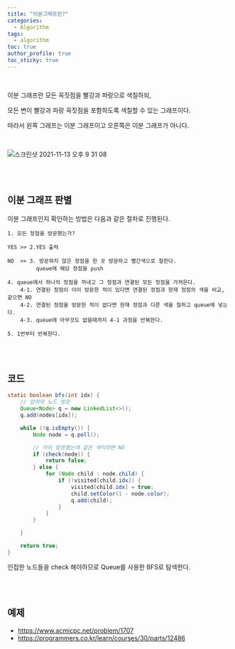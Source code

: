 ```yaml
---
title: "이분그래프란?"   
categories:
  - Algorithm
tags:
  - algorithm
toc: true
author_profile: true
toc_sticky: true
--- 
```



<br />


이분 그래프란 모든 꼭짓점을 빨강과 파랑으로 색칠하되, 

모든 변이 빨강과 파랑 꼭짓점을 포함하도록 색칠할 수 있는 그래프이다.

따라서 왼쪽 그래프는 이분 그래프이고 오른쪽은 이분 그래프가 아니다. 

<br />

![스크린샷 2021-11-13 오후 9 31 08](https://user-images.githubusercontent.com/33855307/141643915-b068310b-669d-4472-8c88-fbe12f8cff66.png)


<br />
<br />

## 이분 그래프 판별

이분 그래프인지 확인하는 방법은 다음과 같은 절차로 진행된다. 

```text
1. 모든 정점을 방문했는가?

YES >>️ 2.YES 출력 

NO  >>️ 3. 방문하지 않은 정점을 한 곳 방문하고 빨간색으로 칠한다. 
         queue에 해당 정점을 push 
   
4. queue에서 하나의 정점을 꺼내고 그 정점과 연결된 모든 정점을 가져온다. 
    4-1. 연결된 정점이 이미 방문한 적이 있다면 연결된 정점과 현재 정점의 색을 비교, 같으면 NO 
    4-2. 연결된 정점을 방문한 적이 없다면 현재 정점과 다른 색을 칠하고 queue에 넣는다. 
    4-3. queue에 아무것도 없을때까지 4-1 과정을 반복한다. 
    
5. 1번부터 반복한다.  
```

<br />
<br />

## 코드 

```java
static boolean bfs(int idx) {
	// 임의의 노드 방문
	Queue<Node> q = new LinkedList<>();
	q.add(nodes[idx]);

	while (!q.isEmpty()) {
		Node node = q.poll();

		// 이미 방문했는데 같은 색이라면 NO
		if (check(node)) {
			return false;
		} else {
			for (Node child : node.child) {
				if (!visited[child.idx]) {
					visited[child.idx] = true;
					child.setColor(1 - node.color);
					q.add(child);
				}
			}
		}

	}

	return true;
}
```


인접한 노드들을 check 해야하므로 Queue를 사용한 BFS로 탐색한다. 

<br />
<br />


## 예제 
* <https://www.acmicpc.net/problem/1707>
* <https://programmers.co.kr/learn/courses/30/parts/12486>



<br />

